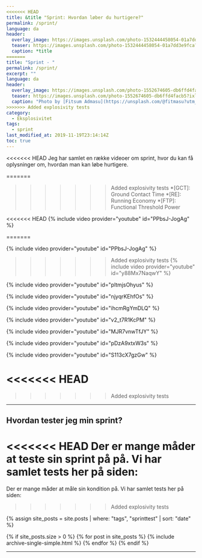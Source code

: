 ```yaml
---
<<<<<<< HEAD
title: &title "Sprint: Hvordan løber du hurtigere?"
permalink: /sprint/
language: da
header:
  overlay_image: https://images.unsplash.com/photo-1532444458054-01a7dd3e9fca?ixlib=rb-1.2.1&ixid=eyJhcHBfaWQiOjEyMDd9&auto=format&fit=crop&w=2100&q=60
  teaser: https://images.unsplash.com/photo-1532444458054-01a7dd3e9fca?ixlib=rb-1.2.1&ixid=eyJhcHBfaWQiOjEyMDd9&auto=format&fit=crop&w=400&q=60
  caption: *title
=======
title: "Sprint - "
permalink: /sprint/
excerpt: ""
language: da
header:
  overlay_image: https://images.unsplash.com/photo-1552674605-db6ffd4facb5?ixlib=rb-1.2.1&ixid=eyJhcHBfaWQiOjEyMDd9&auto=format&fit=crop&w=2100&q=80
  teaser: https://images.unsplash.com/photo-1552674605-db6ffd4facb5?ixlib=rb-1.2.1&ixid=eyJhcHBfaWQiOjEyMDd9&auto=format&fit=crop&w=400&q=80
  caption: "Photo by [Fitsum Admasu](https://unsplash.com/@fitmasu?utm_medium=referral&utm_campaign=photographer-credit&utm_content=creditBadge) on Unsplash"
>>>>>>> Added explosivity tests
category:
  - Eksplosivitet
tags:
  - sprint
last_modified_at: 2019-11-19T23:14:14Z
toc: true
---
```


<<<<<<< HEAD
Jeg har samlet en række videoer om sprint, hvor du kan få oplysninger om, hvordan man kan løbe hurtigere.

=======
>>>>>>> Added explosivity tests
*[GCT]: Ground Contact Time
*[RE]: Running Economy
*[FTP]: Functional Threshold Power

<<<<<<< HEAD
{% include video provider="youtube" id="PPbsJ-JogAg" %}

=======

{% include video provider="youtube" id="PPbsJ-JogAg" %}


>>>>>>> Added explosivity tests
{% include video provider="youtube" id="y88Mx7NaqwY" %}

{% include video provider="youtube" id="pltmjsOhyus" %}

{% include video provider="youtube" id="njyqrKEhfOs" %}

{% include video provider="youtube" id="ihcmRgYmDLQ" %}

{% include video provider="youtube" id="v2_t7R1KcPM" %}

{% include video provider="youtube" id="MJR7vnwTfJY" %}

{% include video provider="youtube" id="pDzA9xtxW3s" %}

{% include video provider="youtube" id="S113cX7gzGw" %}

<<<<<<< HEAD
=======

>>>>>>> Added explosivity tests
***

## Hvordan tester jeg min sprint?

<<<<<<< HEAD
Der er mange måder at teste sin sprint på på. Vi har samlet tests her på siden:
=======
Der er mange måder at måle sin kondition på. Vi har samlet tests her på siden:
>>>>>>> Added explosivity tests

{% assign site_posts = site.posts | where: "tags", "sprinttest" | sort: "date" %}

{% if site_posts.size > 0 %}
  {% for post in site_posts %}
    {% include archive-single-simple.html %}
  {% endfor %}
{% endif %}

***
